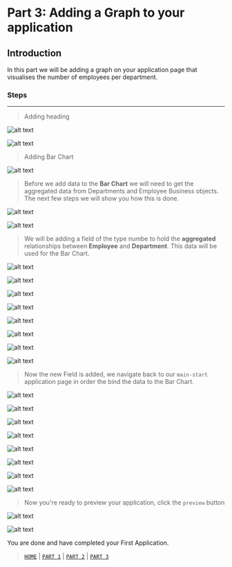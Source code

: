 # Part 3: Adding a Graph to your application

## Introduction
In this part we will be adding a graph on your application page that visualises the number of employees per department.

### Steps
----
> Adding heading

![alt text](resources/images/graph/85.png "Logo Title Text 1")

![alt text](resources/images/graph/86.png "Logo Title Text 1")

> Adding Bar Chart

![alt text](resources/images/graph/87.png "Logo Title Text 1")

> Before we add data to the **Bar Chart** we will need to get the aggregated data from Departments and Employee Business objects. The next few steps we will show you how this is done.

![alt text](resources/images/graph/88.png "Logo Title Text 1")

![alt text](resources/images/graph/89.png "Logo Title Text 1")

> We will be adding a field of the type numbe to hold the **aggregated** relationships between **Employee** and **Department**. This data will be used for the Bar Chart.

![alt text](resources/images/graph/90.png "Logo Title Text 1")

![alt text](resources/images/graph/91.png "Logo Title Text 1")

![alt text](resources/images/graph/92.png "Logo Title Text 1")

![alt text](resources/images/graph/93.png "Logo Title Text 1")

![alt text](resources/images/graph/94.png "Logo Title Text 1")

![alt text](resources/images/graph/95.png "Logo Title Text 1")

![alt text](resources/images/graph/96.png "Logo Title Text 1")

![alt text](resources/images/graph/97.png "Logo Title Text 1")

> Now the new Field is added, we navigate back to our `main-start` application page in order the bind the data to the Bar Chart.

![alt text](resources/images/graph/98.png "Logo Title Text 1")

![alt text](resources/images/graph/99.png "Logo Title Text 1")

![alt text](resources/images/graph/100.png "Logo Title Text 1")

![alt text](resources/images/graph/101.png "Logo Title Text 1")

![alt text](resources/images/graph/102.png "Logo Title Text 1")

![alt text](resources/images/graph/103.png "Logo Title Text 1")

![alt text](resources/images/graph/104.png "Logo Title Text 1")

![alt text](resources/images/graph/105.png "Logo Title Text 1")

> Now you're ready to preview your application, click the `preview` button

![alt text](resources/images/graph/106.png "Logo Title Text 1")

![alt text](resources/images/graph/107.png "Logo Title Text 1")

You are done and have completed your First Application.

> [`HOME`](README.md) | [`PART 1`](PART_1.md) | [`PART 2`](PART_2.md) | [`PART 3`](PART_3.md)
